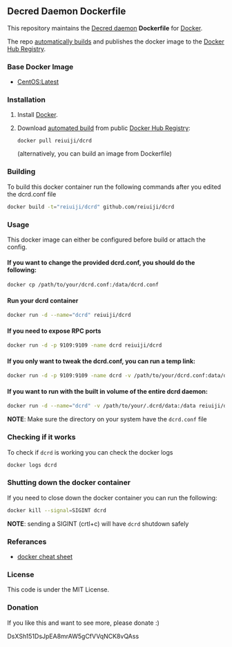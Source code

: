 ## Decred Daemon Dockerfile

This repository maintains the [Decred daemon](http://decred.org/) **Dockerfile** for [Docker](https://www.docker.com/).

The repo [automatically builds](https://registry.hub.docker.com/u/reiuiji/dcrd/) and publishes the docker image to the [Docker Hub Registry](https://registry.hub.docker.com/).

### Base Docker Image

* [CentOS:Latest](https://github.com/docker-library/docs/tree/master/centos)

### Installation

1. Install [Docker](https://www.docker.com/).

2. Download [automated build](https://registry.hub.docker.com/u/reiuiji/dcrd/) from public [Docker Hub Registry](https://registry.hub.docker.com/):

    `docker pull reiuiji/dcrd`

   (alternatively, you can build an image from Dockerfile)

### Building
To build this docker container run the following commands after you edited the dcrd.conf file
````bash
docker build -t="reiuiji/dcrd" github.com/reiuiji/dcrd
````

### Usage
This docker image can either be configured before build or attach the config.

#### If you want to change the provided dcrd.conf, you should do the following:
````bash
docker cp /path/to/your/dcrd.conf:/data/dcrd.conf
````
#### Run your dcrd container

````bash
docker run -d --name="dcrd" reiuiji/dcrd
````
#### If you need to expose RPC ports

````bash
docker run -d -p 9109:9109 -name dcrd reiuiji/dcrd
````
#### If you only want to tweak the dcrd.conf, you can run a temp link:

````bash
docker run -d -p 9109:9109 -name dcrd -v /path/to/your/dcrd.conf:data/dcrd.conf reiuiji/dcrd
````
#### If you want to run with the built in volume of the entire dcrd daemon:

````bash
docker run -d --name="dcrd" -v /path/to/your/.dcrd/data:/data reiuiji/dcrd
````
**NOTE**: Make sure the directory on your system have the `dcrd.conf` file

### Checking if it works
To check if `dcrd` is working you can check the docker logs

````bash
docker logs dcrd
````
### Shutting down the docker container
If you need to close down the docker container you can run the following:

````bash
docker kill --signal=SIGINT dcrd
````
**NOTE**: sending a SIGINT (crtl+c) will have `dcrd` shutdown safely

### Referances
 * [docker cheat sheet](https://github.com/wsargent/docker-cheat-sheet)

### License
This code is under the MIT License.

### Donation
If you like this and want to see more, please donate :)

DsXSh151DsJpEA8mrAW5gCfVVqNCK8vQAss
